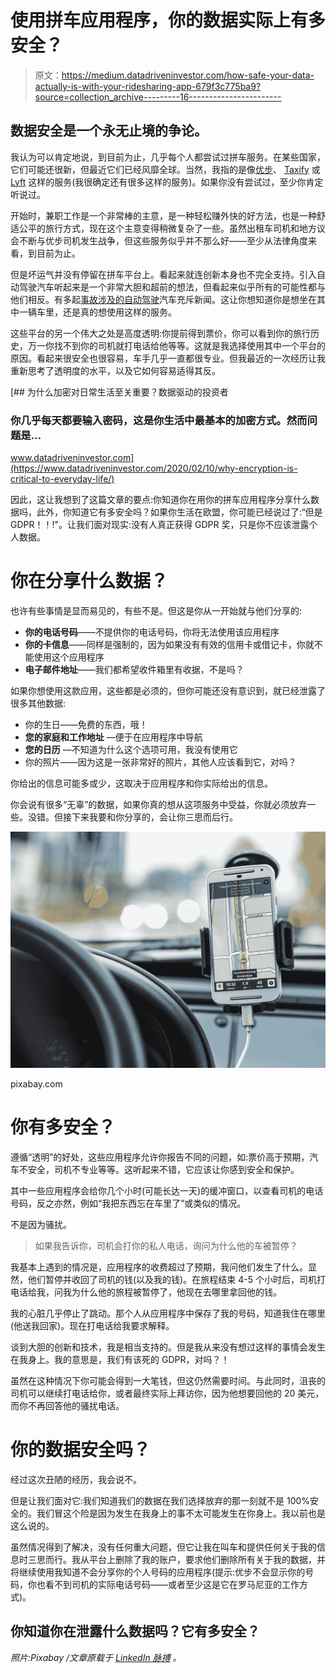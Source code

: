 # 使用拼车应用程序，你的数据实际上有多安全？

> 原文：<https://medium.datadriveninvestor.com/how-safe-your-data-actually-is-with-your-ridesharing-app-679f3c775ba9?source=collection_archive---------16----------------------->

## 数据安全是一个永无止境的争论。

我认为可以肯定地说，到目前为止，几乎每个人都尝试过拼车服务。在某些国家，它们可能还很新，但最近它们已经风靡全球。当然，我指的是像[优步](https://www.uber.com/)、 [Taxify](https://taxify.eu/) 或 [Lyft](https://www.lyft.com/) 这样的服务(我很确定还有很多这样的服务)。如果你没有尝试过，至少你肯定听说过。

开始时，兼职工作是一个非常棒的主意，是一种轻松赚外快的好方法，也是一种舒适公平的旅行方式，现在这个主意变得稍微复杂了一些。虽然出租车司机和地方议会不断与优步司机发生战争，但这些服务似乎并不那么好——至少从法律角度来看，到目前为止。

但是坏运气并没有停留在拼车平台上。看起来就连创新本身也不完全支持。引入自动驾驶汽车听起来是一个非常大胆和超前的想法，但看起来似乎所有的可能性都与他们相反。有多起[事故涉及的自动驾驶](https://www.economist.com/the-economist-explains/2018/05/29/why-ubers-self-driving-car-killed-a-pedestrian)汽车充斥新闻。这让你想知道你是想坐在其中一辆车里，还是真的想使用这样的服务。

这些平台的另一个伟大之处是高度透明:你提前得到票价，你可以看到你的旅行历史，万一你找不到你的司机就打电话给他等等。这就是我选择使用其中一个平台的原因。看起来很安全也很容易，车手几乎一直都很专业。但我最近的一次经历让我重新思考了透明度的水平，以及它如何容易适得其反。

[](https://www.datadriveninvestor.com/2020/02/10/why-encryption-is-critical-to-everyday-life/) [## 为什么加密对日常生活至关重要？数据驱动的投资者

### 你几乎每天都要输入密码，这是你生活中最基本的加密方式。然而问题是…

www.datadriveninvestor.com](https://www.datadriveninvestor.com/2020/02/10/why-encryption-is-critical-to-everyday-life/) 

因此，这让我想到了这篇文章的要点:你知道你在用你的拼车应用程序分享什么数据吗，此外，你知道它有多安全吗？如果你生活在欧盟，你可能已经说过了:“但是 GDPR！！!"。让我们面对现实:没有人真正获得 GDPR 奖，只是你不应该泄露个人数据。

# 你在分享什么数据？

也许有些事情是显而易见的，有些不是。但这是你从一开始就与他们分享的:

*   **你的电话号码**——不提供你的电话号码，你将无法使用该应用程序
*   **你的卡信息**——同样是强制的，因为如果没有有效的信用卡或借记卡，你就不能使用这个应用程序
*   **电子邮件地址**——我们都希望收件箱里有收据，不是吗？

如果你想使用这款应用，这些都是必须的，但你可能还没有意识到，就已经泄露了很多其他数据:

*   你的生日——免费的东西，哦！
*   **您的家庭和工作地址** —便于在应用程序中导航
*   **您的日历** —不知道为什么这个选项可用，我没有使用它
*   你的照片——因为这是一张非常好的照片，其他人应该看到它，对吗？

你给出的信息可能多或少，这取决于应用程序和你实际给出的信息。

你会说有很多“无辜”的数据，如果你真的想从这项服务中受益，你就必须放弃一些。没错。但接下来我要和你分享的，会让你三思而后行。

![](img/df9f400da7928a3ae7161b3e8752e3b6.png)

pixabay.com

# 你有多安全？

遵循“透明”的好处，这些应用程序允许你报告不同的问题，如:票价高于预期，汽车不安全，司机不专业等等。这听起来不错，它应该让你感到安全和保护。

其中一些应用程序会给你几个小时(可能长达一天)的缓冲窗口，以查看司机的电话号码，反之亦然，例如“我把东西忘在车里了”或类似的情况。

不是因为骚扰。

> 如果我告诉你，司机会打你的私人电话，询问为什么他的车被暂停？

我基本上遇到的情况是，应用程序的收费超过了预期，我问他们发生了什么。显然，他们暂停并收回了司机的钱(以及我的钱)。在旅程结束 4-5 个小时后，司机打电话给我，问我为什么他的旅程被暂停了，他现在去哪里拿回他的钱。

我的心脏几乎停止了跳动。那个人从应用程序中保存了我的号码，知道我住在哪里(他送我回家)。现在打电话给我要求解释。

谈到大胆的创新和技术，我是相当支持的。但是我从来没有想过这样的事情会发生在我身上。我的意思是，我们有该死的 GDPR，对吗？！

虽然在这种情况下你可能会得到一大笔钱，但这仍然需要时间。与此同时，沮丧的司机可以继续打电话给你，或者最终实际上拜访你，因为他想要回他的 20 美元，而你不再回答他的骚扰电话。

# 你的数据安全吗？

经过这次丑陋的经历，我会说不。

但是让我们面对它:我们知道我们的数据在我们选择放弃的那一刻就不是 100%安全的。我们冒这个险是因为发生在我身上的事不太可能发生在你身上。我以前也是这么说的。

虽然情况得到了解决，没有任何重大问题，但它让我在叫车和提供任何关于我的信息时三思而行。我从平台上删除了我的账户，要求他们删除所有关于我的数据，并将继续使用我知道不会分享你的个人号码的应用程序(提示:优步不会显示你的号码，你也看不到司机的实际电话号码——或者至少这是它在罗马尼亚的工作方式)。

## 你知道你在泄露什么数据吗？它有多安全？

*照片:Pixabay /文章原载于* [*LinkedIn 脉搏*](https://www.linkedin.com/pulse/how-safe-your-data-actually-ridesharing-app-oana-cristina-ilie/) *。*